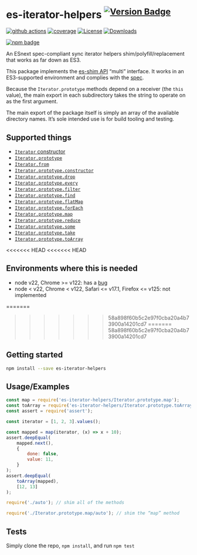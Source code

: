 # es-iterator-helpers <sup>[![Version Badge][npm-version-svg]][package-url]</sup>

[![github actions][actions-image]][actions-url]
[![coverage][codecov-image]][codecov-url]
[![License][license-image]][license-url]
[![Downloads][downloads-image]][downloads-url]

[![npm badge][npm-badge-png]][package-url]

An ESnext spec-compliant sync iterator helpers shim/polyfill/replacement that works as far down as ES3.

This package implements the [es-shim API](https://github.com/es-shims/api) “multi” interface. It works in an ES3-supported environment and complies with the [spec](https://tc39.es/ecma262/#sec-additional-properties-of-the-string.prototype-object).

Because the `Iterator.prototype` methods depend on a receiver (the `this` value), the main export in each subdirectory takes the string to operate on as the first argument.

The main export of the package itself is simply an array of the available directory names. It’s sole intended use is for build tooling and testing.

## Supported things

 - [`Iterator` constructor](https://tc39.es/proposal-iterator-helpers/#sec-iterator-constructor)
 - [`Iterator.prototype`](https://tc39.es/proposal-iterator-helpers/#sec-iterator.prototype)
 - [`Iterator.from`](https://tc39.es/proposal-iterator-helpers/#sec-iterator.from)
 - [`Iterator.prototype.constructor`](https://tc39.es/proposal-iterator-helpers/#sec-iteratorprototype.constructor)
 - [`Iterator.prototype.drop`](https://tc39.es/proposal-iterator-helpers/#sec-iteratorprototype.drop)
 - [`Iterator.prototype.every`](https://tc39.es/proposal-iterator-helpers/#sec-iteratorprototype.every)
 - [`Iterator.prototype.filter`](https://tc39.es/proposal-iterator-helpers/#sec-iteratorprototype.filter)
 - [`Iterator.prototype.find`](https://tc39.es/proposal-iterator-helpers/#sec-iteratorprototype.find)
 - [`Iterator.prototype.flatMap`](https://tc39.es/proposal-iterator-helpers/#sec-iteratorprototype.flatmap)
 - [`Iterator.prototype.forEach`](https://tc39.es/proposal-iterator-helpers/#sec-iteratorprototype.foreach)
 - [`Iterator.prototype.map`](https://tc39.es/proposal-iterator-helpers/#sec-iteratorprototype.map)
 - [`Iterator.prototype.reduce`](https://tc39.es/proposal-iterator-helpers/#sec-iteratorprototype.reduce)
 - [`Iterator.prototype.some`](https://tc39.es/proposal-iterator-helpers/#sec-iteratorprototype.some)
 - [`Iterator.prototype.take`](https://tc39.es/proposal-iterator-helpers/#sec-iteratorprototype.take)
 - [`Iterator.prototype.toArray`](https://tc39.es/proposal-iterator-helpers/#sec-iteratorprototype.toarray)

<<<<<<< HEAD
<<<<<<< HEAD
## Environments where this is needed

 - node v22, Chrome >= v122: has a [bug](https://issues.chromium.org/issues/336839115)
 - node < v22, Chrome < v122, Safari <= v17.1, Firefox <= v125: not implemented

=======
>>>>>>> 58a898f60b5c2e97f0cba20a4b73900a14201cd7
=======
>>>>>>> 58a898f60b5c2e97f0cba20a4b73900a14201cd7
## Getting started

```sh
npm install --save es-iterator-helpers
```

## Usage/Examples

```js
const map = require('es-iterator-helpers/Iterator.prototype.map');
const toArray = require('es-iterator-helpers/Iterator.prototype.toArray');
const assert = require('assert');

const iterator = [1, 2, 3].values();

const mapped = map(iterator, (x) => x + 10);
assert.deepEqual(
	mapped.next(),
    {
        done: false,
        value: 11,
    }
);
assert.deepEqual(
    toArray(mapped),
    [12, 13]
);
```

```js
require('./auto'); // shim all of the methods

require('./Iterator.prototype.map/auto'); // shim the “map” method
```

## Tests
Simply clone the repo, `npm install`, and run `npm test`

[package-url]: https://npmjs.org/package/es-iterator-helpers
[npm-version-svg]: https://versionbadg.es/es-shims/iterator-helpers.svg
[deps-svg]: https://david-dm.org/es-shims/iterator-helpers.svg
[deps-url]: https://david-dm.org/es-shims/iterator-helpers
[dev-deps-svg]: https://david-dm.org/es-shims/iterator-helpers/dev-status.svg
[dev-deps-url]: https://david-dm.org/es-shims/iterator-helpers#info=devDependencies
[npm-badge-png]: https://nodei.co/npm/es-iterator-helpers.png?downloads=true&stars=true
[license-image]: https://img.shields.io/npm/l/es-iterator-helpers.svg
[license-url]: LICENSE
[downloads-image]: https://img.shields.io/npm/dm/es-iterator-helpers.svg
[downloads-url]: https://npm-stat.com/charts.html?package=es-iterator-helpers
[codecov-image]: https://codecov.io/gh/es-shims/iterator-helpers/branch/main/graphs/badge.svg
[codecov-url]: https://app.codecov.io/gh/es-shims/iterator-helpers/
[actions-image]: https://img.shields.io/endpoint?url=https://github-actions-badge-u3jn4tfpocch.runkit.sh/es-shims/iterator-helpers
[actions-url]: https://github.com/es-shims/iterator-helpers/actions
